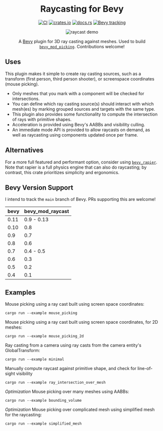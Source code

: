 <div align="center">

# Raycasting for Bevy
  
[![CI](https://github.com/aevyrie/bevy_mod_raycast/workflows/CI/badge.svg?branch=master)](https://github.com/aevyrie/bevy_mod_raycast/actions?query=workflow%3A%22CI%22+branch%3Amaster)
[![crates.io](https://img.shields.io/crates/v/bevy_mod_raycast)](https://crates.io/crates/bevy_mod_raycast)
[![docs.rs](https://docs.rs/bevy_mod_raycast/badge.svg)](https://docs.rs/bevy_mod_raycast)
[![Bevy tracking](https://img.shields.io/badge/Bevy%20tracking-main-lightblue)](https://github.com/bevyengine/bevy/blob/main/docs/plugins_guidelines.md#main-branch-tracking)

![raycast demo](https://github.com/aevyrie/bevy_mod_raycast/assets/2632925/4a1019d3-cbfa-4b20-b5c9-19a71ca09e04)

A [Bevy](https://github.com/bevyengine/bevy) plugin for 3D ray casting against meshes. Used to build [`bevy_mod_picking`](https://github.com/aevyrie/bevy_mod_picking). Contributions welcome!
  
</div>

## Uses

This plugin makes it simple to create ray casting sources, such as a transform (first person, third person shooter), or screenspace coordinates (mouse picking).

- Only meshes that you mark with a component will be checked for intersections.
- You can define which ray casting source(s) should interact with which mesh(es) by marking grouped sources and targets with the same type. 
- This plugin also provides some functionality to compute the intersection of rays with primitive shapes.
- Acceleration is provided using Bevy's AABBs and visibility culling.
- An immediate mode API is provided to allow raycasts on demand, as well as raycasting using components updated once per frame.

## Alternatives

For a more full featured and performant option, consider using [`bevy_rapier`](https://github.com/dimforge/bevy_rapier). Note that rapier is a full physics engine that can also do raycasting; by contrast, this crate prioritizes simplicity and ergonomics.

## Bevy Version Support

I intend to track the `main` branch of Bevy. PRs supporting this are welcome! 

| bevy | bevy_mod_raycast |
| ---- | ---------------- |
| 0.11 | 0.9 - 0.13       |
| 0.10 | 0.8              |
| 0.9  | 0.7              |
| 0.8  | 0.6              |
| 0.7  | 0.4 - 0.5        |
| 0.6  | 0.3              |
| 0.5  | 0.2              |
| 0.4  | 0.1              |

## Examples

Mouse picking using a ray cast built using screen space coordinates:

```shell
cargo run --example mouse_picking
```

Mouse picking using a ray cast built using screen space coordinates, for 2D meshes:

```shell
cargo run --example mouse_picking_2d
```

Ray casting from a camera using ray casts from the camera entity's GlobalTransform:

```shell
cargo run --example minimal
```

Manually compute raycast against primitive shape, and check for line-of-sight visibility
```shell
cargo run --example ray_intersection_over_mesh
```

*Optimization* Mouse picking over many meshes using AABBs:

```shell
cargo run --example bounding_volume
```

*Optimization* Mouse picking over complicated mesh using simplified mesh for the raycasting:

```shell
cargo run --example simplified_mesh
```
